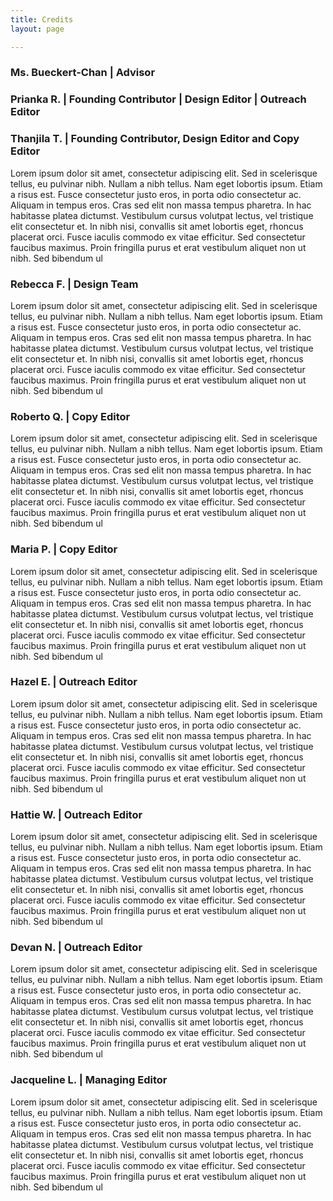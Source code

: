 ```yaml
---
title: Credits
layout: page

---
```

### Ms. Bueckert-Chan | Advisor

### Prianka R. | Founding Contributor | Design Editor | Outreach Editor

### Thanjila T. | Founding Contributor, Design Editor and Copy Editor

Lorem ipsum dolor sit amet, consectetur adipiscing elit. Sed in scelerisque tellus, eu pulvinar nibh. Nullam a nibh tellus. Nam eget lobortis ipsum. Etiam a risus est. Fusce consectetur justo eros, in porta odio consectetur ac. Aliquam in tempus eros. Cras sed elit non massa tempus pharetra. In hac habitasse platea dictumst. Vestibulum cursus volutpat lectus, vel tristique elit consectetur et. In nibh nisi, convallis sit amet lobortis eget, rhoncus placerat orci. Fusce iaculis commodo ex vitae efficitur. Sed consectetur faucibus maximus. Proin fringilla purus et erat vestibulum aliquet non ut nibh. Sed bibendum ul

### Rebecca F. | Design Team

Lorem ipsum dolor sit amet, consectetur adipiscing elit. Sed in scelerisque tellus, eu pulvinar nibh. Nullam a nibh tellus. Nam eget lobortis ipsum. Etiam a risus est. Fusce consectetur justo eros, in porta odio consectetur ac. Aliquam in tempus eros. Cras sed elit non massa tempus pharetra. In hac habitasse platea dictumst. Vestibulum cursus volutpat lectus, vel tristique elit consectetur et. In nibh nisi, convallis sit amet lobortis eget, rhoncus placerat orci. Fusce iaculis commodo ex vitae efficitur. Sed consectetur faucibus maximus. Proin fringilla purus et erat vestibulum aliquet non ut nibh. Sed bibendum ul

### Roberto Q. | Copy Editor

Lorem ipsum dolor sit amet, consectetur adipiscing elit. Sed in scelerisque tellus, eu pulvinar nibh. Nullam a nibh tellus. Nam eget lobortis ipsum. Etiam a risus est. Fusce consectetur justo eros, in porta odio consectetur ac. Aliquam in tempus eros. Cras sed elit non massa tempus pharetra. In hac habitasse platea dictumst. Vestibulum cursus volutpat lectus, vel tristique elit consectetur et. In nibh nisi, convallis sit amet lobortis eget, rhoncus placerat orci. Fusce iaculis commodo ex vitae efficitur. Sed consectetur faucibus maximus. Proin fringilla purus et erat vestibulum aliquet non ut nibh. Sed bibendum ul

### Maria P. | Copy Editor

Lorem ipsum dolor sit amet, consectetur adipiscing elit. Sed in scelerisque tellus, eu pulvinar nibh. Nullam a nibh tellus. Nam eget lobortis ipsum. Etiam a risus est. Fusce consectetur justo eros, in porta odio consectetur ac. Aliquam in tempus eros. Cras sed elit non massa tempus pharetra. In hac habitasse platea dictumst. Vestibulum cursus volutpat lectus, vel tristique elit consectetur et. In nibh nisi, convallis sit amet lobortis eget, rhoncus placerat orci. Fusce iaculis commodo ex vitae efficitur. Sed consectetur faucibus maximus. Proin fringilla purus et erat vestibulum aliquet non ut nibh. Sed bibendum ul

### Hazel E. | Outreach Editor

Lorem ipsum dolor sit amet, consectetur adipiscing elit. Sed in scelerisque tellus, eu pulvinar nibh. Nullam a nibh tellus. Nam eget lobortis ipsum. Etiam a risus est. Fusce consectetur justo eros, in porta odio consectetur ac. Aliquam in tempus eros. Cras sed elit non massa tempus pharetra. In hac habitasse platea dictumst. Vestibulum cursus volutpat lectus, vel tristique elit consectetur et. In nibh nisi, convallis sit amet lobortis eget, rhoncus placerat orci. Fusce iaculis commodo ex vitae efficitur. Sed consectetur faucibus maximus. Proin fringilla purus et erat vestibulum aliquet non ut nibh. Sed bibendum ul

### Hattie W. | Outreach Editor

Lorem ipsum dolor sit amet, consectetur adipiscing elit. Sed in scelerisque tellus, eu pulvinar nibh. Nullam a nibh tellus. Nam eget lobortis ipsum. Etiam a risus est. Fusce consectetur justo eros, in porta odio consectetur ac. Aliquam in tempus eros. Cras sed elit non massa tempus pharetra. In hac habitasse platea dictumst. Vestibulum cursus volutpat lectus, vel tristique elit consectetur et. In nibh nisi, convallis sit amet lobortis eget, rhoncus placerat orci. Fusce iaculis commodo ex vitae efficitur. Sed consectetur faucibus maximus. Proin fringilla purus et erat vestibulum aliquet non ut nibh. Sed bibendum ul

### Devan N. | Outreach Editor

Lorem ipsum dolor sit amet, consectetur adipiscing elit. Sed in scelerisque tellus, eu pulvinar nibh. Nullam a nibh tellus. Nam eget lobortis ipsum. Etiam a risus est. Fusce consectetur justo eros, in porta odio consectetur ac. Aliquam in tempus eros. Cras sed elit non massa tempus pharetra. In hac habitasse platea dictumst. Vestibulum cursus volutpat lectus, vel tristique elit consectetur et. In nibh nisi, convallis sit amet lobortis eget, rhoncus placerat orci. Fusce iaculis commodo ex vitae efficitur. Sed consectetur faucibus maximus. Proin fringilla purus et erat vestibulum aliquet non ut nibh. Sed bibendum ul

### Jacqueline L. | Managing Editor

Lorem ipsum dolor sit amet, consectetur adipiscing elit. Sed in scelerisque tellus, eu pulvinar nibh. Nullam a nibh tellus. Nam eget lobortis ipsum. Etiam a risus est. Fusce consectetur justo eros, in porta odio consectetur ac. Aliquam in tempus eros. Cras sed elit non massa tempus pharetra. In hac habitasse platea dictumst. Vestibulum cursus volutpat lectus, vel tristique elit consectetur et. In nibh nisi, convallis sit amet lobortis eget, rhoncus placerat orci. Fusce iaculis commodo ex vitae efficitur. Sed consectetur faucibus maximus. Proin fringilla purus et erat vestibulum aliquet non ut nibh. Sed bibendum ul
